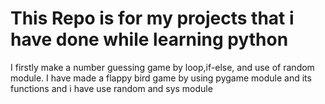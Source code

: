 # This Repo is for my projects that i have done while learning python  
I firstly make a number guessing game by loop,if-else, and use of random module.
I have made a flappy bird game by using pygame module and its functions and i have use random and sys module

